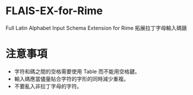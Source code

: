 # FLAIS-EX-for-Rime
Full Latin Alphabet Input Schema Extension for Rime
拓展拉丁字母輸入碼錶

# 注意事項
 - 字符和碼之間的空格需要使用 Table 而不能用空格鍵。
 - 輸入碼應當儘量貼合字符的字形的同時減少重複。
 - 不要亂入非拉丁字母的字符。
